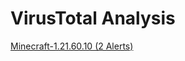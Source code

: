 # VirusTotal Analysis

[Minecraft-1.21.60.10 (2 Alerts)](https://www.virustotal.com/gui/file/7cd53a094a664ab1c3b7268c242f0499ddb008b303ee560d794568b03a79cab2/detection)
